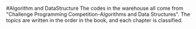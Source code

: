 #Algorithm and DataStructure
The codes in the warehouse all come from "Challenge Programming Competition-Algorithms and Data Structures". The topics are written in the order in the book, and each chapter is classified. 
